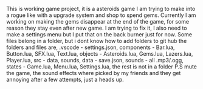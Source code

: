 This is working game project, it is a asteroids game I am trying to make into a rogue like with a upgrade system and shop to spend gems.
Currently I am working on making the gems disappear at the end of the game, for some reason they stay even after new game.
I am trying to fix it, I also need to make a settings menu but I put that on the back burner just for now.
Some files belong in a folder, but i dont know how to add folders to git hub
the folders and files are, .vscode - settings.json, components - Bar.lua, Button.lua, SFX.lua, Text.lua, objects - Asteroids.lua, Gems.lua, Lazers.lua, Player.lua, src - data, sounds, data - save.json, sounds - all .mp3/.ogg, states - Game.lua, Menu.lua, Settings.lua, the rest is not in a folder
P.S mute the game, the sound effects where picked by my friends and they get annoying after a few attempts, just a heads up.
